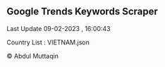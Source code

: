 

## Google Trends Keywords Scraper 
 
Last Update 09-02-2023 , 16:00:43

Country List :
VIETNAM.json



© Abdul Muttaqin 
